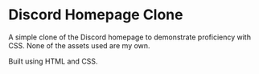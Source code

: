 # Discord Homepage Clone

A simple clone of the Discord homepage to demonstrate proficiency with CSS. None of the assets used are my own.

Built using HTML and CSS.
